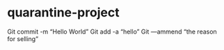 # quarantine-project
Git commit -m “Hello World”
Git add -a “hello”
Git —ammend “the reason for selling”

